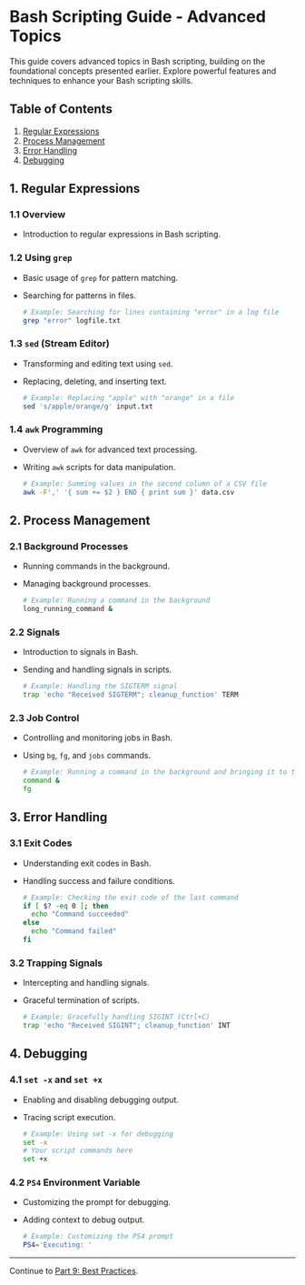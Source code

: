 # Bash Scripting Guide - Advanced Topics

This guide covers advanced topics in Bash scripting, building on the foundational concepts presented earlier. Explore powerful features and techniques to enhance your Bash scripting skills.

## Table of Contents

1. [Regular Expressions](#1-regular-expressions)
2. [Process Management](#2-process-management)
3. [Error Handling](#3-error-handling)
4. [Debugging](#4-debugging)


## 1. Regular Expressions

### 1.1 Overview
- Introduction to regular expressions in Bash scripting.

### 1.2 Using `grep`
- Basic usage of `grep` for pattern matching.
- Searching for patterns in files.

  ```bash
  # Example: Searching for lines containing "error" in a log file
  grep "error" logfile.txt
  ```

### 1.3 `sed` (Stream Editor)
- Transforming and editing text using `sed`.
- Replacing, deleting, and inserting text.

  ```bash
  # Example: Replacing "apple" with "orange" in a file
  sed 's/apple/orange/g' input.txt
  ```

### 1.4 `awk` Programming
- Overview of `awk` for advanced text processing.
- Writing `awk` scripts for data manipulation.

  ```bash
  # Example: Summing values in the second column of a CSV file
  awk -F',' '{ sum += $2 } END { print sum }' data.csv
  ```

## 2. Process Management

### 2.1 Background Processes
- Running commands in the background.
- Managing background processes.

  ```bash
  # Example: Running a command in the background
  long_running_command &
  ```

### 2.2 Signals
- Introduction to signals in Bash.
- Sending and handling signals in scripts.

  ```bash
  # Example: Handling the SIGTERM signal
  trap 'echo "Received SIGTERM"; cleanup_function' TERM
  ```

### 2.3 Job Control
- Controlling and monitoring jobs in Bash.
- Using `bg`, `fg`, and `jobs` commands.

  ```bash
  # Example: Running a command in the background and bringing it to the foreground
  command &
  fg
  ```

## 3. Error Handling

### 3.1 Exit Codes
- Understanding exit codes in Bash.
- Handling success and failure conditions.

  ```bash
  # Example: Checking the exit code of the last command
  if [ $? -eq 0 ]; then
    echo "Command succeeded"
  else
    echo "Command failed"
  fi
  ```

### 3.2 Trapping Signals
- Intercepting and handling signals.
- Graceful termination of scripts.

  ```bash
  # Example: Gracefully handling SIGINT (Ctrl+C)
  trap 'echo "Received SIGINT"; cleanup_function' INT
  ```

## 4. Debugging

### 4.1 `set -x` and `set +x`
- Enabling and disabling debugging output.
- Tracing script execution.

  ```bash
  # Example: Using set -x for debugging
  set -x
  # Your script commands here
  set +x
  ```

### 4.2 `PS4` Environment Variable
- Customizing the prompt for debugging.
- Adding context to debug output.

  ```bash
  # Example: Customizing the PS4 prompt
  PS4='Executing: '
  ```

---
Continue to [Part 9: Best Practices](https://github.com/nilbarde/python-codes/blob/master/bash_scripting/09.best_practices.md).
